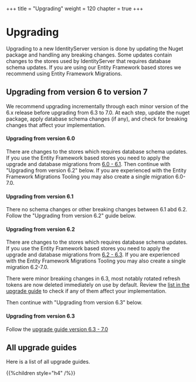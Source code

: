 +++
title = "Upgrading"
weight = 120
chapter = true
+++

# Upgrading

Upgrading to a new IdentityServer version is done by updating the Nuget package and handling any breaking
changes. Some updates contain changes to the stores used by IdentityServer that requires database
schema updates. If you are using our Entity Framework based stores we recommend using Entity Framework
Migrations.

## Upgrading from version 6 to version 7
We recommend upgrading incrementally through each minor version of the 6.x release before upgrading from
6.3 to 7.0. At each step, update the nuget package, apply database schema changes (if any), and check for
breaking changes that affect your implementation.

#### Upgrading from version 6.0
There are changes to the stores which requires database schema updates. If you use the Entity Framework
based stores you need to apply the upgrade and database migrations from [6.0 - 6.1](v6.0_to_v6.1). Then
continue with "Upgrading from version 6.2" below. If you are experienced with the Entity Framework
Migrations Tooling you may also create a single migration 6.0-7.0.

#### Upgrading from version 6.1
There no schema changes or other breaking changes between 6.1 abd 6.2. Follow the "Upgrading from
version 6.2" guide below.

#### Upgrading from version 6.2
There are changes to the stores which requires database schema updates. If you use the Entity Framework
based stores you need to apply the upgrade and database migrations from [6.2 - 6.3](v6.2_to_v6.3). If you
are experienced with the Entity Framework Migrations Tooling you may also create a single migration
6.2-7.0.

There were minor breaking changes in 6.3, most notably rotated refresh tokens are now deleted immediately
on use by default. Review the [list in the upgrade guide](v6.3_to_v7.0#step-4-breaking-changes) to check
if any of them affect your implementation.

Then continue with "Upgrading from version 6.3" below.

#### Upgrading from version 6.3
Follow the [upgrade guide version 6.3 - 7.0](v6.3_to_v7.0)

## All upgrade guides
Here is a list of all upgrade guides.

{{%children style="h4" /%}}
